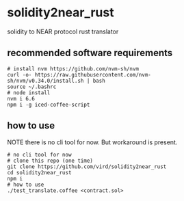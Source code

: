 # solidity2near_rust
solidity to NEAR protocol rust translator

## recommended software requirements

    # install nvm https://github.com/nvm-sh/nvm 
    curl -o- https://raw.githubusercontent.com/nvm-sh/nvm/v0.34.0/install.sh | bash
    source ~/.bashrc
    # node install
    nvm i 6.6
    npm i -g iced-coffee-script

## how to use
NOTE there is no cli tool for now. But workaround is present.

    # no cli tool for now
    # clone this repo (one time)
    git clone https://github.com/vird/solidity2near_rust
    cd solidity2near_rust
    npm i
    # how to use
    ./test_translate.coffee <contract.sol>
